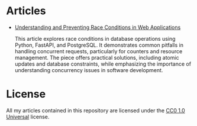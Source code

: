 # Articles
- [Understanding and Preventing Race Conditions in Web Applications](001-prevent-race-conditions/)

    This article explores race conditions in database operations using Python, FastAPI, and PostgreSQL. It demonstrates common pitfalls in handling concurrent requests, particularly for counters and resource management. The piece offers practical solutions, including atomic updates and database constraints, while emphasizing the importance of understanding concurrency issues in software development.

# License
All my articles contained in this repository are licensed under the [CC0 1.0 Universal](https://creativecommons.org/publicdomain/zero/1.0/) license.
